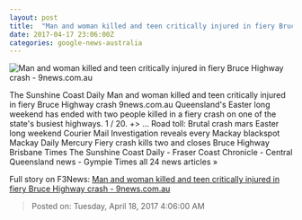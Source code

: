 ```yaml
---
layout: post
title:  "Man and woman killed and teen critically injured in fiery Bruce Highway crash - 9news.com.au"
date: 2017-04-17 23:06:00Z
categories: google-news-australia
---
```


![Man and woman killed and teen critically injured in fiery Bruce Highway crash - 9news.com.au](http://9network-vod-progressive.akamaized.net/media2/664969388001/2017/04/664969388001_5401341087001_5401303499001-vs.jpg)

The Sunshine Coast Daily Man and woman killed and teen critically injured in fiery Bruce Highway crash 9news.com.au Queensland's Easter long weekend has ended with two people killed in a fiery crash on one of the state's busiest highways. 1 / 20. +> ... Road toll: Brutal crash mars Easter long weekend Courier Mail Investigation reveals every Mackay blackspot Mackay Daily Mercury Fiery crash kills two and closes Bruce Highway Brisbane Times The Sunshine Coast Daily - Fraser Coast Chronicle - Central Queensland news - Gympie Times all 24 news articles »


Full story on F3News: [Man and woman killed and teen critically injured in fiery Bruce Highway crash - 9news.com.au](http://www.f3nws.com/n/Bbca2B)

> Posted on: Tuesday, April 18, 2017 4:06:00 AM
